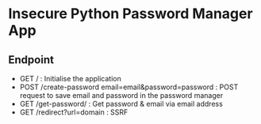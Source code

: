 # Insecure Python Password Manager App

## Endpoint

* GET / : Initialise the application
* POST /create-password email=email&password=password : POST request to save email and password in the password manager
* GET /get-password/<email> :  Get password & email via email address
* GET /redirect?url=domain : SSRF
